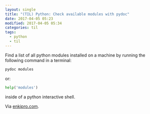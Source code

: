 ```yaml
---
layout: single
title: "(TIL) Python: Check available modules with pydoc"
date: 2017-04-05 05:23
modified: 2017-04-05 05:34
categories: til
tags:
  - python
  - til
---
```


Find a list of all python modules installed on a machine by running the following command
in a terminal:

```python
pydoc modules
```

or:

```python
help('modules')
```

inside of a python interactive shell.

Via [enkipro.com](https://enkipro.com/insight/55ed77e3ed2a613a005bddc9).
